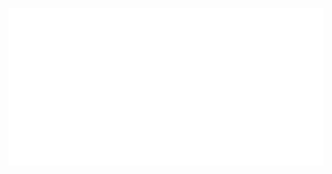 

[![Header](https://raw.githubusercontent.com/peddiashrith/peddiashrith/master/header.svg)](https://github.com/peddiashrith/peddiashrith)

